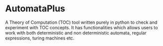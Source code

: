 AutomataPlus
============

A Theory of Computation (TOC) tool written purely in python to check and experiment with  TOC concepts. It has functionalities which allows users to work with both deterministic and  non deterministic automata, regular expressions, turing machines etc.
